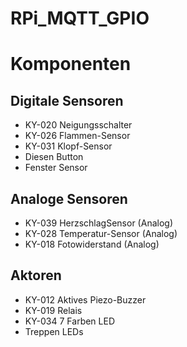 # RPi_MQTT_GPIO
# Komponenten
## Digitale Sensoren
- KY-020 Neigungsschalter
- KY-026 Flammen-Sensor 
- KY-031 Klopf-Sensor 
- Diesen Button
- Fenster Sensor
## Analoge Sensoren
- KY-039 HerzschlagSensor (Analog) 
- KY-028 Temperatur-Sensor (Analog)
- KY-018 Fotowiderstand (Analog)
## Aktoren
- KY-012 Aktives Piezo-Buzzer
- KY-019 Relais
- KY-034 7 Farben LED
- Treppen LEDs 
